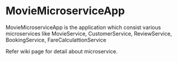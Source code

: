 # MovieMicroserviceApp
MovieMicroserviceApp is the application which consist various microservices like MovieService, CustomerService, ReviewService, BookingService, FareCalculattionService

Refer wiki page for detail about microservice.

